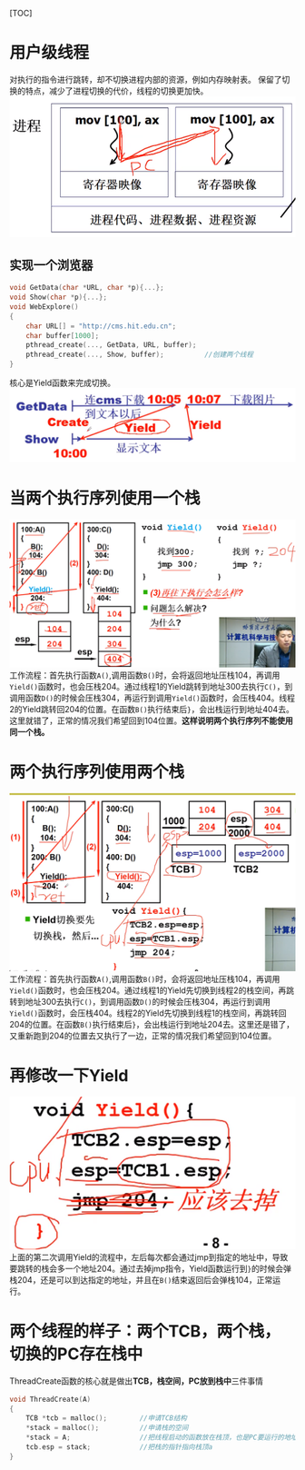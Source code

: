 [TOC]
# 用户级线程

对执行的指令进行跳转，却不切换进程内部的资源，例如内存映射表。
保留了切换的特点，减少了进程切换的代价，线程的切换更加快。
![](images/2021-06-26-01-19-38.png)

## 实现一个浏览器
``` C
void GetData(char *URL, char *p){...};
void Show(char *p){...};
void WebExplore()
{
    char URL[] = "http://cms.hit.edu.cn";
    char buffer[1000];
    pthread_create(..., GetData, URL, buffer);
    pthread_create(..., Show, buffer);          //创建两个线程
}
```
核心是Yield函数来完成切换。
![](images/2021-06-26-01-34-05.png)

# 当两个执行序列使用一个栈
![](images/2021-06-26-01-40-37.png)
工作流程：首先执行函数`A()`,调用函数`B()`时，会将返回地址压栈104，再调用`Yield()`函数时，也会压栈204。通过线程1的Yield跳转到地址300去执行`C()`，到调用函数`D()`的时候会压栈304，再运行到调用`Yield()`函数时，会压栈404。线程2的Yield跳转回204的位置。在函数`B()`执行结束后`}`，会出栈运行到地址404去。这里就错了，正常的情况我们希望回到104位置。**这样说明两个执行序列不能使用同一个栈。**

# 两个执行序列使用两个栈
![](images/2021-06-26-01-49-38.png)
工作流程：首先执行函数`A()`,调用函数`B()`时，会将返回地址压栈104，再调用`Yield()`函数时，也会压栈204。通过线程1的Yield先切换到线程2的栈空间，再跳转到地址300去执行`C()`，到调用函数`D()`的时候会压栈304，再运行到调用`Yield()`函数时，会压栈404。线程2的Yield先切换到线程1的栈空间，再跳转回204的位置。在函数`B()`执行结束后`}`，会出栈运行到地址204去。这里还是错了，又重新跑到204的位置去又执行了一边，正常的情况我们希望回到104位置。
# 再修改一下Yield
![](images/2021-06-26-01-54-01.png)
上面的第二次调用Yield的流程中，左后每次都会通过jmp到指定的地址中，导致要跳转的栈会多一个地址204。通过去掉jmp指令，Yield函数运行到`}`的时候会弹栈204，还是可以到达指定的地址，并且在`B()`结束返回后会弹栈104，正常运行。

# 两个线程的样子：两个TCB，两个栈，切换的PC存在栈中
ThreadCreate函数的核心就是做出**TCB，栈空间，PC放到栈中**三件事情
``` C
void ThreadCreate(A)
{
    TCB *tcb = malloc();        //申请TCB结构
    *stack = malloc();          //申请栈的空间
    *stack = A;                 //把线程启动的函数放在栈顶，也是PC要运行的地址
    tcb.esp = stack;            //把栈的指针指向栈顶a
}
```